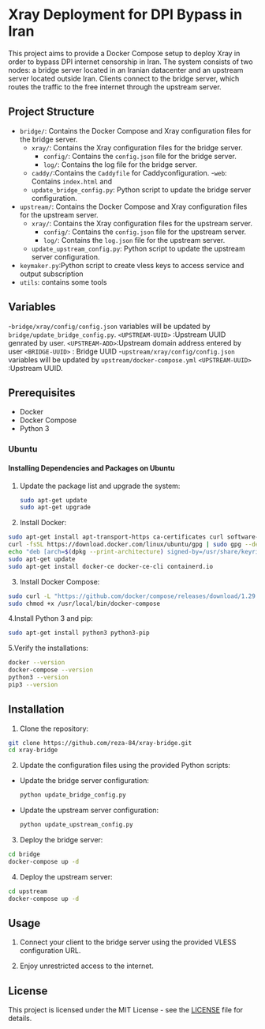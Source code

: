 # Xray Deployment for DPI Bypass in Iran

This project aims to provide a Docker Compose setup to deploy Xray in order to bypass DPI internet censorship in Iran. The system consists of two nodes: a bridge server located in an Iranian datacenter and an upstream server located outside Iran. Clients connect to the bridge server, which routes the traffic to the free internet through the upstream server.

## Project Structure

- `bridge/`: Contains the Docker Compose and Xray configuration files for the bridge server.
  - `xray/`: Contains the Xray configuration files for the bridge server.
    - `config/`: Contains the `config.json` file for the bridge server.
    - `log/`: Contains the log file for the bridge server.
  - `caddy/`:Contains the `Caddyfile` for Caddyconfiguration. -`web`: Contains `index.html` and
  - `update_bridge_config.py`: Python script to update the bridge server configuration.
- `upstream/`: Contains the Docker Compose and Xray configuration files for the upstream server.
  - `xray/`: Contains the Xray configuration files for the upstream server.
    - `config/`: Contains the `config.json` file for the upstream server.
    - `log/`: Contains the `log.json` file for the upstream server.
  - `update_upstream_config.py`: Python script to update the upstream server configuration.
- `keymaker.py`:Python script to create vless keys to access service and output subscription
- `utils`: contains some tools

## Variables

-`bridge/xray/config/config.json` variables will be updated by `bridge/update_bridge_config.py`.
`<UPSTREAM-UUID>` :Upstream UUID genrated by user.
`<UPSTREAM-ADD>`:Upstream domain address entered by user
`<BRIDGE-UUID>` : Bridge UUID -`upstream/xray/config/config.json` variables will be updated by `upstream/docker-compose.yml`
`<UPSTREAM-UUID>` :Upstream UUID.

## Prerequisites

- Docker
- Docker Compose
- Python 3

### Ubuntu

#### Installing Dependencies and Packages on Ubuntu

1. Update the package list and upgrade the system:

   ```bash
   sudo apt-get update
   sudo apt-get upgrade
   ```

2. Install Docker:

```bash
sudo apt-get install apt-transport-https ca-certificates curl software-properties-common lsb-release
curl -fsSL https://download.docker.com/linux/ubuntu/gpg | sudo gpg --dearmor -o /usr/share/keyrings/docker-archive-keyring.gpg
echo "deb [arch=$(dpkg --print-architecture) signed-by=/usr/share/keyrings/docker-archive-keyring.gpg] https://download.docker.com/linux/ubuntu $(lsb_release -cs) stable" | sudo tee /etc/apt/sources.list.d/docker.list > /dev/null
sudo apt-get update
sudo apt-get install docker-ce docker-ce-cli containerd.io

```

3. Install Docker Compose:

```bash
sudo curl -L "https://github.com/docker/compose/releases/download/1.29.2/docker-compose-$(uname -s)-$(uname -m)" -o /usr/local/bin/docker-compose
sudo chmod +x /usr/local/bin/docker-compose
```

4.Install Python 3 and pip:

```bash
sudo apt-get install python3 python3-pip
```

5.Verify the installations:

```bash
docker --version
docker-compose --version
python3 --version
pip3 --version
```

## Installation

1. Clone the repository:

```bash
git clone https://github.com/reza-84/xray-bridge.git
cd xray-bridge
```

2. Update the configuration files using the provided Python scripts:

- Update the bridge server configuration:

  ```bash
  python update_bridge_config.py
  ```

- Update the upstream server configuration:

  ```bash
  python update_upstream_config.py
  ```

3. Deploy the bridge server:

```bash
cd bridge
docker-compose up -d
```

4. Deploy the upstream server:

```bash
cd upstream
docker-compose up -d

```

## Usage

1. Connect your client to the bridge server using the provided VLESS configuration URL.

2. Enjoy unrestricted access to the internet.

## License

This project is licensed under the MIT License - see the [LICENSE](LICENSE) file for details.
